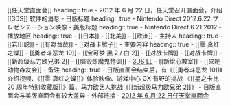 [[任天堂直面会]]
heading:: true
	- 2012 年 6 月 22 日，任天堂召开直面会，介绍 [[3DS]] 软件的消息
	- 日版标题
	  heading:: true
		- Nintendo Direct 2012.6.22 プレゼンテーション映像
	- 美版标题
	  heading:: true
		- Nintendo Direct 6.21.2012
	- 播放地区
	  heading:: true
		- [[日本]]
		- [[北美]]
		- [[欧洲]]
	- 主持人
	  heading:: true
		- [[岩田聪]]
		- [[有野晋哉]]
		- [[对战卡牌子]]
	- 主要内容
	  heading:: true
		- [[零 真红之蝶]]
		- [[勇者斗恶龙 10]]
		- [[宝可梦 黑 2 / 白 2]]
		- [[对战卡牌]]
		- [[对战卡牌]]
		- [[新超级马力欧兄弟 2]]
		- [[脑锻炼魔鬼特训]]
		- [3DS LL]([[3DS]])
		- [[新绘心教室]]
		- [[来吧 动物森友会]]
	- 备注
	  heading:: true
		- 日版直面会结束后，有《[[勇者斗恶龙 10]]》介绍视频、《[[零 真红之蝶]]》体验映像、游戏中心 CX 有野的挑战 《[[星之卡比 20 周年特别收藏版]]》篇、马力欧艺人挑战《[[新超级马力欧兄弟 2]]》
		- 日版直面会与美版直面会有较大差异
	- 外部链接
		- [2012 年 6 月 22 日任天堂直面会](https://www.bilibili.com/video/BV1FJ411R7sc/)